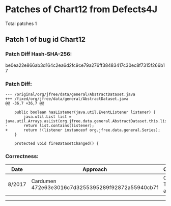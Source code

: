 
# Patches of Chart12 from Defects4J 
Total patches 1
## Patch 1 of bug id Chart12
### Patch Diff Hash-SHA-256:

be0ea22e866ab3d164c2ea6d2fc9ce79a276ff38483417c30ec8f7315f266b17

### Patch Diff:
```
--- /original/org/jfree/data/general/AbstractDataset.java	
+++ /fixed/org/jfree/data/general/AbstractDataset.java	
@@ -36,7 +36,7 @@
 
 	public boolean hasListener(java.util.EventListener listener) {
 		java.util.List list = java.util.Arrays.asList(org.jfree.data.general.AbstractDataset.this.listenerList.getListenerList());
-		return list.contains(listener);
+		return !(listener instanceof org.jfree.data.general.Series);
 	}
 
 	protected void fireDatasetChanged() {
```

### Correctness:
Date|Approach|Correctness
------------ | ------------ | -------------
 8/2017 | Cardumen 472e63e3016c7d3255395289f92872a55940cb7f | Original Test-suite adequate

---